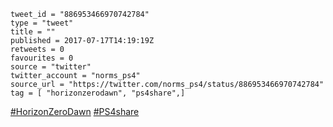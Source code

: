 ```
tweet_id = "886953466970742784"
type = "tweet"
title = ""
published = 2017-07-17T14:19:19Z
retweets = 0
favourites = 0
source = "twitter"
twitter_account = "norms_ps4"
source_url = "https://twitter.com/norms_ps4/status/886953466970742784"
tag = [ "horizonzerodawn", "ps4share",]
```

[#HorizonZeroDawn](/tags/horizonzerodawn/) [#PS4share](/tags/ps4share/)

<p class='image'><img src='http://mnf.m17s.net/2017/07/17/DE8XeaPXcAAKM7d.jpg' alt=''></p>

